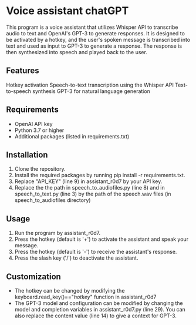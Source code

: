 # Voice assistant chatGPT
This program is a voice assistant that utilizes Whisper API to transcribe audio to text and OpenAI's GPT-3 to generate responses. It is designed to be activated by a hotkey, and the user's spoken message is transcribed into text and used as input to GPT-3 to generate a response. The response is then synthesized into speech and played back to the user.

## Features
Hotkey activation
Speech-to-text transcription using the Whisper API
Text-to-speech synthesis
GPT-3 for natural language generation

## Requirements
* OpenAI API key
* Python 3.7 or higher
* Additional packages (listed in requirements.txt)

## Installation
1. Clone the repository.
2. Install the required packages by running pip install -r requirements.txt.
3. Replace "API_KEY" (line 9) in assistant_r0d7 by your API key.
4. Replace the the path in speech_to_audiofiles.py (line 8) and in speech_to_text.py (line 3) by the path of the speech.wav files (in speech_to_audiofiles directory)

## Usage
1. Run the program by assistant_r0d7.
2. Press the hotkey (default is '+') to activate the assistant and speak your message.
3. Press the hotkey (default is '-') to receive the assistant's response.
4. Press the slash key ('/') to deactivate the assistant.

## Customization
* The hotkey can be changed by modifying the keyboard.read_key()=="*hotkey*" function in assistant_r0d7
* The GPT-3 model and configuration can be modified by changing the model and completion variables in assistant_r0d7.py (line 29). You can also replace the content value (line 14) to give a context for GPT-3.